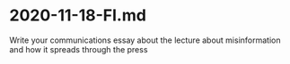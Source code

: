 # 2020-11-18-FI.md

Write your communications essay about the lecture about misinformation and how it spreads through the press